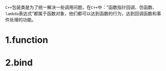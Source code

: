 `C++`包装类是为了统一解决一些调用问题，在`C++`中：“函数指针回调、仿函数、`lambda`表达式”都属于函数对象，他们都可以达到函数的行为，达到回调函数和事件处理的功能。

# 1.function



# 2.bind



